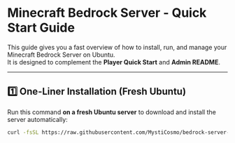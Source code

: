 # Minecraft Bedrock Server - Quick Start Guide

This guide gives you a fast overview of how to install, run, and manage your Minecraft Bedrock Server on Ubuntu.  
It is designed to complement the **Player Quick Start** and **Admin README**.

---

## 1️⃣ One-Liner Installation (Fresh Ubuntu)

Run this command **on a fresh Ubuntu server** to download and install the server automatically:

```bash
curl -fsSL https://raw.githubusercontent.com/MystiCosmo/bedrock-server-setup/main/bedrock_install.sh | sudo bash
